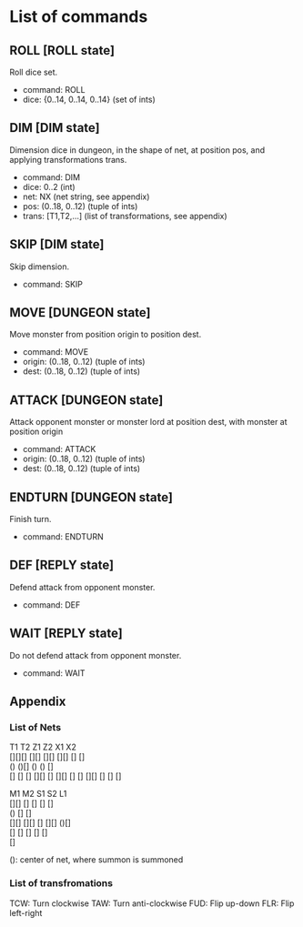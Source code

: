 # List of commands

## ROLL [ROLL state]
Roll dice set.
- command: ROLL
- dice:    {0..14, 0..14, 0..14} (set of ints)

## DIM [DIM state]
Dimension dice in dungeon, in the shape of net, at position
pos, and applying transformations trans.
- command: DIM
- dice:    0..2 (int)
- net:     NX (net string, see appendix)
- pos:     (0..18, 0..12) (tuple of ints)
- trans:   [T1,T2,...] (list of transformations, see appendix)

## SKIP [DIM state]
Skip dimension.
- command: SKIP

## MOVE [DUNGEON state]
Move monster from position origin to position dest.
- command: MOVE
- origin:  (0..18, 0..12) (tuple of ints)
- dest:    (0..18, 0..12) (tuple of ints)

## ATTACK [DUNGEON state]
Attack opponent monster or monster lord at position dest, 
with monster at position origin
- command: ATTACK
- origin:  (0..18, 0..12) (tuple of ints)
- dest:    (0..18, 0..12) (tuple of ints)

## ENDTURN [DUNGEON state]
Finish turn.
- command: ENDTURN

## DEF [REPLY state]
Defend attack from opponent monster.
- command: DEF

## WAIT [REPLY state]
Do not defend attack from opponent monster.
- command: WAIT

## Appendix

### List of Nets
  T1     T2     Z1     Z2     X1     X2  
[][][] [][]   [][]   [][]     []     []  
  ()     ()[]   ()     ()   []()[] []()  
  []     []     []     [][]   []     [][]
  []     []     [][]   []     []     []  
                                         
  M1   M2     S1     S2     L1           
[][]   []     []     []     []           
  ()   []()   []()[] []()   []           
  [][]   [][]   []     [][] ()[]         
    []     []   []     []     []         
                              []         

(): center of net, where summon is summoned

### List of transfromations
TCW: Turn clockwise
TAW: Turn anti-clockwise
FUD: Flip up-down
FLR: Flip left-right
